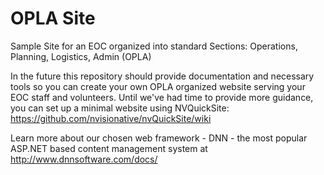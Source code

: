 # OPLA Site
Sample Site for an EOC organized into standard Sections: Operations, Planning, Logistics, Admin (OPLA)

In the future this repository should provide documentation and necessary tools so you can create your own OPLA organized website serving your EOC staff and volunteers.
Until we've had time to provide more guidance, you can set up a minimal website using NVQuickSite:
https://github.com/nvisionative/nvQuickSite/wiki

Learn more about our chosen web framework - DNN - the most popular ASP.NET based content management system at http://www.dnnsoftware.com/docs/
